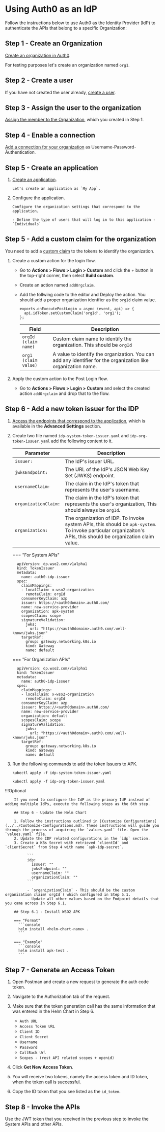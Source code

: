 # Using Auth0 as an IdP

Follow the instructions below to use Auth0 as the Identity Provider (IdP) to authenticate the APIs that belong to a specific Organization:

## Step 1 - Create an Organization

[Create an organization in Auth0](https://auth0.com/docs/manage-users/organizations/configure-organizations/create-organizations).

For testing purposes let's create an organization named `org1`.

## Step 2 - Create a user

If you have not created the user already, [create a user](https://auth0.com/docs/manage-users/user-accounts/create-users).

## Step 3 - Assign the user to the organization

[Assign the member to the Organization](https://auth0.com/docs/manage-users/organizations/configure-organizations/assign-members), which you created in Step 1.

## Step 4 - Enable a connection

[Add a connection for your organization](https://auth0.com/docs/manage-users/organizations/configure-organizations/enable-connections) as Username-Password-Authentication.

## Step 5 - Create an application

1. [Create an application](https://auth0.com/docs/get-started/auth0-overview/create-applications).
     
       Let's create an application as `My App`.

2. Configure the application.

       Configure the organization settings that correspond to the application.

       - Define the type of users that will log in to this application - `Individuals`

## Step 5 - Add a custom claim for the organization

You need to add a [custom claim](https://auth0.com/docs/secure/tokens/json-web-tokens/create-custom-claims) to the tokens to identify the organization.


1. Create a custom action for the login flow.

    - Go to **Actions > Flows > Login > Custom** and click the + button in the top-right corner, then select **Build custom**.
    - Create an action named `addOrgclaim`.
    - Add the follwing code to the editor and Deploy the action. You should add a proper organization identfier as the `orgId` claim value.

        ```
        exports.onExecutePostLogin = async (event, api) => {
          api.idToken.setCustomClaim('orgId', 'org1');
        };
        ```

        | **Field** | **Description** |
        |---------------|-----------------|
        | `orgId (claim name)` | Custom claim name to identify the organization. This should be `orgId` |
        | `org1 (claim value)` |  A value to identify the organization. You can add any identifier for the organization like organization name.  |


1. Apply the custom action to the Post Login flow.
    - Go to **Actions > Flows > Login > Custom** and select the created action `addOrgclaim` and drop that to the flow.



## Step 6 - Add a new token issuer for the IDP

1. [Access the endpoints that correspond to the application](https://auth0.com/docs/get-started/applications/application-settings#endpoints), which is available in the **Advanced Settings** section.


2. Create two file named `idp-system-token-issuer.yaml` and `idp-org-token-issuer.yaml` add the following content to it.

    | **Parameter** | **Description** |
    |---------------|-----------------|
    | `issuer:` | The IdP's issuer URL. |
    | `jwksEndpoint:` |  The URL of the IdP's JSON Web Key Set (JWKS) endpoint.  |
    | `usernameClaim:` |  The claim in the IdP's token that represents the user's username.  |
    | `organizationClaim:` |  The claim in the IdP's token that represents the user's organization, This should always be `orgId`.   |
    | `organization:` |  The organization of IDP. To invoke system APIs, this should be `apk-system`. To invoke particular organizaiton's APIs, this should be organization claim value.  |


    === "For System APIs"
      ```
        apiVersion: dp.wso2.com/v1alpha1
        kind: TokenIssuer
        metadata:
          name: auth0-idp-issuer
        spec:
          claimMappings:
          - localClaim: x-wso2-organization
            remoteClaim: orgId
          consumerKeyClaim: azp
          issuer: https://<auth0domain>.auth0.com/
          name: new-service-provider
          organization: apk-system
          scopesClaim: scope
          signatureValidation:
            jwks:
              url: "https://<auth0domain>.auth0.com/.well-known/jwks.json"
          targetRef:
            group: gateway.networking.k8s.io
            kind: Gateway
            name: default
      ```

    === "For Organization APIs"
      ```
        apiVersion: dp.wso2.com/v1alpha1
        kind: TokenIssuer
        metadata:
          name: auth0-idp-issuer
        spec:
          claimMappings:
          - localClaim: x-wso2-organization
            remoteClaim: orgId
          consumerKeyClaim: azp
          issuer: https://<auth0domain>.auth0.com/
          name: new-service-provider
          organization: default
          scopesClaim: scope
          signatureValidation:
            jwks:
              url: "https://<auth0domain>.auth0.com/.well-known/jwks.json"
          targetRef:
            group: gateway.networking.k8s.io
            kind: Gateway
            name: default
      ```


3. Run the following commands to add the token Issuers to APK.


    ```
    kubectl apply -f idp-system-token-issuer.yaml
    ```

    ```
    kubectl apply -f idp-org-token-issuer.yaml
    ```

!!!Optional
    
        If you need to configure the IdP as the primary IdP instead of adding multiple IdPs, execute the following steps as the 6th step.

        ## Step 6 - Update the Helm Chart
        
        1. Follow the instructions outlined in [Customize Configurations](../../Customize-Configurations.md). These instructions will guide you through the process of acquiring the `values.yaml` file. Open the `values.yaml` file.
        2. Update the IDP related configurations in the `idp` section.
        3. Create a K8s Secret with retrieved `clientId` and `clientSecret` from Step 4 with name `apk-idp-secret`.

              ```
              idp:
                issuer: ""
                jwksEndpoint: ""      
                usernameClaim: ""
                organizationClaim: ""
              ```

              - `organizationClaim` - This should be the custom organization claim(`orgId`) which configured in Step 5.1.
              - Update all other values based on the Endpoint details that you came across in Step 6.1.
        
        ## Step 6.1 - Install WSO2 APK

        === "Format"
          ```console
          helm install <helm-chart-name> .
          ```

        === "Example"
          ```console
          helm install apk-test .
          ```


## Step 7 - Generate an Access Token

1. Open Postman and create a new request to generate the auth code token.
2. Navigate to the Authorization tab of the request.
3. Make sure that the token generation call has the same information that was entered in the Helm Chart in Step 6.

     - `Auth URL`
     - `Access Token URL`
     - `Client ID`
     - `Client Secret`
     - `Username`
     - `Password`
     - `CallBack Url`
     - `Scopes - (rest API related scopes + openid)`

4. Click **Get New Access Token**.
5. You will receive two tokens, namely the access token and ID token, when the token call is successful.
8. Copy the ID token that you see listed as the `id_token`.


## Step 8 - Invoke the APIs

 Use the JWT token that you received in the previous step to invoke the System APIs and other APIs.
